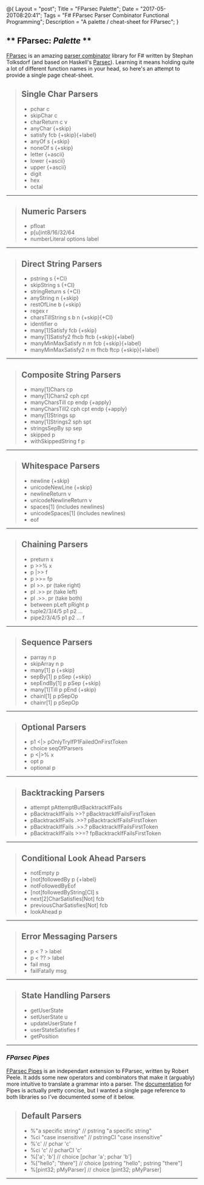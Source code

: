 @{
    Layout = "post";
    Title = "FParsec Palette";
    Date = "2017-05-20T08:20:41";
    Tags = "F# FParsec Parser Combinator Functional Programming";
    Description = "A palette / cheat-sheet for FParsec";
}

** FParsec: _Palette_ **
-------------------------------------------------

[FParsec](http://www.quanttec.com/fparsec/) is an amazing [parser combinator](https://en.wikipedia.org/wiki/Parser_combinator)
library for F# written by Stephan Tolksdorf (and based on Haskell's [Parsec](https://wiki.haskell.org/Parsec)). Learning it means
holding quite a lot of different function names in your head, so here's an attempt to provide a single page cheat-sheet.

<div class="palette fewerColumnsPalette">

> ## Single Char Parsers ##
> * pchar c
> * skipChar c
> * charReturn c v
> * anyChar {+skip}
> * satisfy fcb {+skip}{+label}
> * anyOf s {+skip}
> * noneOf s {+skip}
> * letter {+ascii}
> * lower {+ascii}
> * upper {+ascii}
> * digit
> * hex
> * octal

---

> ## Numeric Parsers ##
> * pfloat
> * p[u]int8/16/32/64
> * numberLiteral options label

---

> ## Direct String Parsers ##
> * pstring s {+CI}
> * skipString s {+CI}
> * stringReturn s {+CI}
> * anyString n {+skip}
> * restOfLine b {+skip}
> * regex r
> * charsTillString s b n {+skip}{+CI}
> * identifier o
> * many[1]Satisfy fcb {+skip}
> * many[1]Satisfy2 fhcb ftcb {+skip}{+label}
> * manyMinMaxSatisfy n m fcb {+skip}{+label}
> * manyMinMaxSatisfy2 n m fhcb ftcp {+skip}{+label}

---

> ## Composite String Parsers ##
> * many[1]Chars cp
> * many[1]Chars2 cph cpt
> * manyCharsTill cp endp {+apply}
> * manyCharsTill2 cph cpt endp {+apply}
> * many[1]Strings sp
> * many[1]Strings2 sph spt
> * stringsSepBy sp sep
> * skipped p
> * withSkippedString f p

---

> ## Whitespace Parsers ##
> * newline {+skip}
> * unicodeNewLine {+skip}
> * newlineReturn v
> * unicodeNewlineReturn v
> * spaces[1] (includes newlines)
> * unicodeSpaces[1] (includes newlines)
> * eof

---

> ## Chaining Parsers ##
> * preturn x
> * p >>% x
> * p |>> f
> * p >>= fp
> * pl >>. pr (take right)
> * pl .>> pr (take left)
> * pl .>>. pr (take both)
> * between pLeft pRight p
> * tuple2/3/4/5 p1 p2 ...
> * pipe2/3/4/5 p1 p2 ... f

---

> ## Sequence Parsers ##
> * parray n p
> * skipArray n p
> * many[1] p {+skip}
> * sepBy[1] p pSep {+skip}
> * sepEndBy[1] p pSep {+skip}
> * many[1]Till p pEnd {+skip}
> * chainl[1] p pSepOp
> * chainr[1] p pSepOp

---

> ## Optional Parsers ##
> * p1 <|> pOnlyTryIfP1FailedOnFirstToken
> * choice seqOfParsers
> * p <|>% x
> * opt p
> * optional p

---

> ## Backtracking Parsers ##
> * attempt pAttemptButBacktrackIfFails
> * pBacktrackIfFails >>? pBacktrackIfFailsFirstToken
> * pBacktrackIfFails .>>? pBacktrackIfFailsFirstToken
> * pBacktrackIfFails .>>.? pBacktrackIfFailsFirstToken
> * pBacktrackIfFails >>=? fpBacktrackIfFailsFirstToken

---

> ## Conditional Look Ahead Parsers ##
> * notEmpty p
> * [not]followedBy p {+label}
> * notFollowedByEof
> * [not]followedByString[CI] s
> * next[2]CharSatisfies[Not] fcb
> * previousCharSatisfies[Not] fcb
> * lookAhead p

---

> ## Error Messaging Parsers ##
> * p < ? > label
> * p < ?? > label
> * fail msg
> * failFatally msg

---

> ## State Handling Parsers ##
> * getUserState
> * setUserState u
> * updateUserState f
> * userStateSatisfies f
> * getPosition

---

</div>

### _FParsec **Pipes**_ ###

[FParsec Pipes](https://github.com/rspeele/FParsec-Pipes) is an independant extension to FParsec, written by Robert Peele.
It adds some new operators and combinators that make it (arguably) more intuitive to translate a grammar into a parser.
The [documentation](http://rspeele.github.io/FParsec-Pipes/Intro.html) for Pipes is actually pretty concise, but I wanted
a single page reference to both libraries so I've documented some of it below.

<div class="palette fewerColumnsPalette">

> ## Default Parsers ##
> * %"a specific string" // pstring "a specific string"
> * %ci "case insensitive" // pstringCI "case insensitive"
> * %'c' // pchar 'c'
> * %ci 'c' // pcharCI 'c'
> * %['a'; 'b'] // choice [pchar 'a'; pchar 'b']
> * %["hello"; "there"] // choice [pstring "hello"; pstring "there"]
> * %[pint32; pMyParser] // choice [pint32; pMyParser]

---

</div>